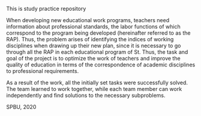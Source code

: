 This is study practice repository

When developing new educational work programs, teachers need information about professional standards, the labor functions of which correspond to the program being developed (hereinafter referred to as the RAP). Thus, the problem arises of identifying the indices of working disciplines when drawing up their new plan, since it is necessary to go through all the RAP in each educational program of St. Thus, the task and goal of the project is to optimize the work of teachers and improve the quality of education in terms of the correspondence of academic disciplines to professional requirements.

As a result of the work, all the initially set tasks were successfully solved. The team learned to work together, while each team member can work independently and find solutions to the necessary subproblems.

SPBU, 2020
